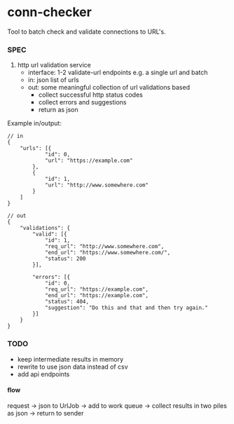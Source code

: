 # conn-checker
Tool to batch check and validate connections to URL's.

### SPEC
1. http url validation service
    - interface: 1-2 validate-url endpoints e.g. a single url and batch
    - in: json list of urls
    - out: some meaningful collection of url validations based
        - collect successful http status codes
        - collect errors and suggestions
        - return as json

Example in/output:
```
// in
{
	"urls": [{
			"id": 0,
			"url": "https://example.com"
		},
		{
			"id": 1,
			"url": "http://www.somewhere.com"
		}
	]
}

// out
{
	"validations": {
		"valid": [{
			"id": 1,
			"req_url": "http://www.somewhere.com",
			"end_url": "https://www.somewhere.com/",
			"status": 200
		}],

		"errors": [{
			"id": 0,
			"req_url": "https://example.com",
			"end_url": "https://example.com",
			"status": 404,
			"suggestion": "Do this and that and then try again."
		}]
	}
}
```

### TODO
- keep intermediate results in memory
- rewrite to use json data instead of csv
- add api endpoints


#### flow
request -> 
    json to UrlJob -> 
        add to work queue ->
            collect results in two piles as json -> 
                return to sender